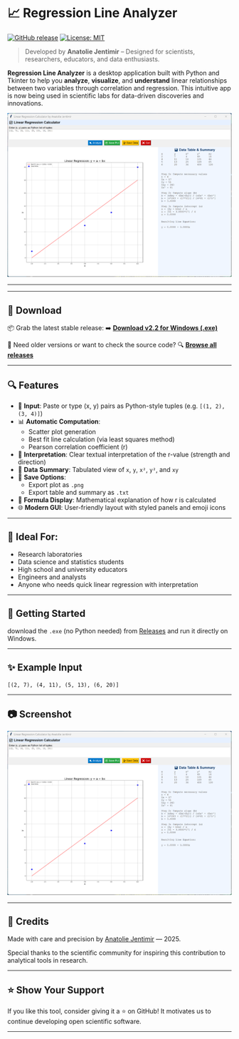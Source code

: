 # 📈 Regression Line Analyzer

[![GitHub release](https://img.shields.io/github/v/release/jentimanatol/RegressionLineEquation)](https://github.com/jentimanatol/RegressionLineEquation/releases)
[![License: MIT](https://img.shields.io/badge/License-MIT-blue.svg)](LICENSE)

> Developed by **Anatolie Jentimir** – Designed for scientists, researchers, educators, and data enthusiasts.

**Regression Line Analyzer** is a desktop application built with Python and Tkinter to help you **analyze**, **visualize**, and **understand** linear relationships between two variables through correlation and regression. This intuitive app is now being used in scientific labs for data-driven discoveries and innovations.

![Screenshot](screenshots/Screenshot3.png)

---



---

## 🔽 Download

📦 Grab the latest stable release:
➡️ **[Download v2.2 for Windows (.exe)](https://github.com/jentimanatol/RegressionLineEquation/releases/download/v2.2/RegressionLineEquation.exe)**

📁 Need older versions or want to check the source code?
🔍 **[Browse all releases](https://github.com/jentimanatol/RegressionLineEquation/releases)**

---









## 🔍 Features

- 📌 **Input**: Paste or type (x, y) pairs as Python-style tuples (e.g. `[(1, 2), (3, 4)]`)
- 📊 **Automatic Computation**:
  - Scatter plot generation
  - Best fit line calculation (via least squares method)
  - Pearson correlation coefficient (r)
- 🧠 **Interpretation**: Clear textual interpretation of the r-value (strength and direction)
- 📑 **Data Summary**: Tabulated view of `x`, `y`, `x²`, `y²`, and `xy`
- 💾 **Save Options**:
  - Export plot as `.png`
  - Export table and summary as `.txt`
- 🧮 **Formula Display**: Mathematical explanation of how r is calculated
- 🌐 **Modern GUI**: User-friendly layout with styled panels and emoji icons

---

## 🧪 Ideal For:

- Research laboratories
- Data science and statistics students
- High school and university educators
- Engineers and analysts
- Anyone who needs quick linear regression with interpretation







---

## 🚀 Getting Started

 download the `.exe` (no Python needed) from [Releases](https://github.com/jentimanatol/RegressionLineEquation/releases) and run it directly on Windows.

---

## ✨ Example Input

```
[(2, 7), (4, 11), (5, 13), (6, 20)]
```

---

## 📷 Screenshot

![App Screenshot](screenshots/Screenshot3.png)

---

## 🙌 Credits

Made with care and precision by [Anatolie Jentimir](https://github.com/jentimanatol) — 2025.

Special thanks to the scientific community for inspiring this contribution to analytical tools in research.

---

## ⭐ Show Your Support

If you like this tool, consider giving it a ⭐ on GitHub! It motivates us to continue developing open scientific software.

---
